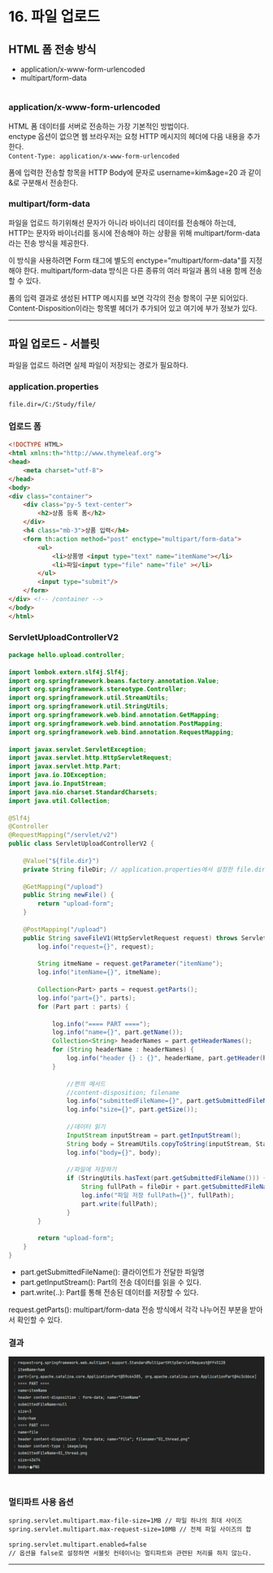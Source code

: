 # 16. 파일 업로드

## HTML 폼 전송 방식
- application/x-www-form-urlencoded
- multipart/form-data

#

### application/x-www-form-urlencoded

HTML 폼 데이터를 서버로 전송하는 가장 기본적인 방법이다.  
enctype 옵션이 없으면 웹 브라우저는 요청 HTTP 메시지의 헤더에 다음 내용을 추가한다.  
```Content-Type: application/x-www-form-urlencoded```  
  
폼에 입력한 전송할 항목을 HTTP Body에 문자로 username=kim&age=20 과 같이 &로 구분해서 전송한다.

### multipart/form-data

파일을 업로드 하기위해선 문자가 아니라 바이너리 데이터를 전송해야 하는데,  
HTTP는 문자와 바이너리를 동시에 전송해야 하는 상황을 위해 multipart/form-data라는 전송 방식을 제공한다.  
  
이 방식을 사용하려면 Form 태그에 별도의 enctype="multipart/form-data"를 지정해야 한다.
multipart/form-data 방식은 다른 종류의 여러 파일과 폼의 내용 함께 전송할 수 있다.  
  
폼의 입력 결과로 생성된 HTTP 메시지를 보면 각각의 전송 항목이 구분 되어있다.  
Content-Disposition이라는 항목별 헤더가 추가되어 있고 여기에 부가 정보가 있다.

---

## 파일 업로드 - 서블릿

파일을 업로드 하려면 실제 파일이 저장되는 경로가 필요하다.

### application.properties
```properties
file.dir=/C:/Study/file/
```

### 업로드 폼
```html
<!DOCTYPE HTML>
<html xmlns:th="http://www.thymeleaf.org">
<head>
    <meta charset="utf-8">
</head>
<body>
<div class="container">
    <div class="py-5 text-center">
        <h2>상품 등록 폼</h2>
    </div>
    <h4 class="mb-3">상품 입력</h4>
    <form th:action method="post" enctype="multipart/form-data">
        <ul>
            <li>상품명 <input type="text" name="itemName"></li>
            <li>파일<input type="file" name="file" ></li>
        </ul>
        <input type="submit"/>
    </form>
</div> <!-- /container -->
</body>
</html>
```

### ServletUploadControllerV2
```java
package hello.upload.controller;

import lombok.extern.slf4j.Slf4j;
import org.springframework.beans.factory.annotation.Value;
import org.springframework.stereotype.Controller;
import org.springframework.util.StreamUtils;
import org.springframework.util.StringUtils;
import org.springframework.web.bind.annotation.GetMapping;
import org.springframework.web.bind.annotation.PostMapping;
import org.springframework.web.bind.annotation.RequestMapping;

import javax.servlet.ServletException;
import javax.servlet.http.HttpServletRequest;
import javax.servlet.http.Part;
import java.io.IOException;
import java.io.InputStream;
import java.nio.charset.StandardCharsets;
import java.util.Collection;

@Slf4j
@Controller
@RequestMapping("/servlet/v2")
public class ServletUploadControllerV2 {

    @Value("${file.dir}")
    private String fileDir; // application.properties에서 설정한 file.dir 값

    @GetMapping("/upload")
    public String newFile() {
        return "upload-form";
    }

    @PostMapping("/upload")
    public String saveFileV1(HttpServletRequest request) throws ServletException, IOException {
        log.info("request={}", request);

        String itmeName = request.getParameter("itemName");
        log.info("itemName={}", itmeName);

        Collection<Part> parts = request.getParts();
        log.info("part={}", parts);
        for (Part part : parts) {

            log.info("==== PART ====");
            log.info("name={}", part.getName());
            Collection<String> headerNames = part.getHeaderNames();
            for (String headerName : headerNames) {
                log.info("header {} : {}", headerName, part.getHeader(headerName));
            }

                //편의 메서드
                //content-disposition; filename
                log.info("submittedFileName={}", part.getSubmittedFileName());
                log.info("size={}", part.getSize());

                //데이터 읽기
                InputStream inputStream = part.getInputStream();
                String body = StreamUtils.copyToString(inputStream, StandardCharsets.UTF_8);
                log.info("body={}", body);

                //파일에 저장하기
                if (StringUtils.hasText(part.getSubmittedFileName())) {
                    String fullPath = fileDir + part.getSubmittedFileName();
                    log.info("파일 저장 fullPath={}", fullPath);
                    part.write(fullPath);
                }
        }

        return "upload-form";
    }
}
```

- part.getSubmittedFileName(): 클라이언트가 전달한 파일명
- part.getInputStream(): Part의 전송 데이터를 읽을 수 있다.
- part.write(..): Part를 통해 전송된 데이터를 저장할 수 있다.


request.getParts(): multipart/form-data 전송 방식에서 각각 나누어진 부분을 받아서 확인할 수 있다.

### 결과
![](img/file_upload_02.png)

#

### 멀티파트 사용 옵션
```properties
spring.servlet.multipart.max-file-size=1MB // 파일 하나의 최대 사이즈
spring.servlet.multipart.max-request-size=10MB // 전체 파일 사이즈의 합
```

```properties
spring.servlet.multipart.enabled=false 
// 옵션을 false로 설정하면 서블릿 컨테이너는 멀티파트와 관련된 처리를 하지 않는다.
```

---

